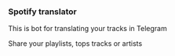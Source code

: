 ### Spotify translator


This is bot for translating your tracks in Telegram


Share your playlists, tops tracks or artists

 
